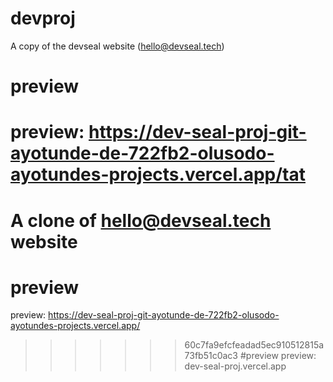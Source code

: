 
# devproj
A copy of the devseal website (hello@devseal.tech)

# preview
preview: https://dev-seal-proj-git-ayotunde-de-722fb2-olusodo-ayotundes-projects.vercel.app/tat
=======
# A clone of hello@devseal.tech website
# preview
preview: https://dev-seal-proj-git-ayotunde-de-722fb2-olusodo-ayotundes-projects.vercel.app/
>>>>>>> 60c7fa9efcfeadad5ec910512815a73fb51c0ac3
#preview
preview: dev-seal-proj.vercel.app

